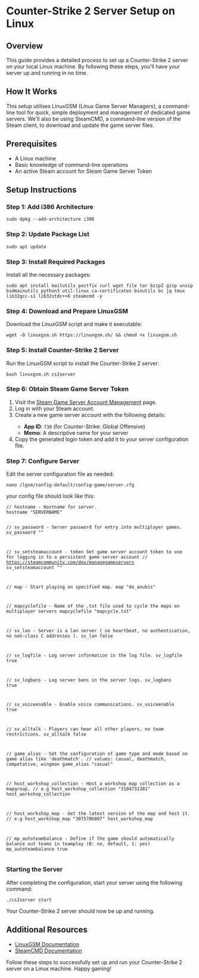 
<h1>Counter-Strike 2 Server Setup on Linux</h1>

<h2>Overview</h2>
<p>This guide provides a detailed process to set up a Counter-Strike 2 server on your local Linux machine. By following these steps, you'll have your server up and running in no time.</p>

<h2>How It Works</h2>
<p>This setup utilises LinuxGSM (Linux Game Server Managers), a command-line tool for quick, simple deployment and management of dedicated game servers. We'll also be using SteamCMD, a command-line version of the Steam client, to download and update the game server files.</p>

<h2>Prerequisites</h2>
<ul>
    <li>A Linux machine</li>
    <li>Basic knowledge of command-line operations</li>
    <li>An active Steam account for Steam Game Server Token</li>
</ul>

<h2> Setup Instructions </h2>

<h3>Step 1: Add i386 Architecture</h3>
<pre><code>sudo dpkg --add-architecture i386</code></pre>

<h3>Step 2: Update Package List</h3>
<pre><code>sudo apt update</code></pre>

<h3>Step 3: Install Required Packages</h3>
<p>Install all the necessary packages:</p>
<pre><code>sudo apt install mailutils postfix curl wget file tar bzip2 gzip unzip bsdmainutils python3 util-linux ca-certificates binutils bc jq tmux lib32gcc-s1 lib32stdc++6 steamcmd -y</code></pre>

<h3>Step 4: Download and Prepare LinuxGSM</h3>
<p>Download the LinuxGSM script and make it executable:</p>
<pre><code>wget -O linuxgsm.sh https://linuxgsm.sh/ && chmod +x linuxgsm.sh</code></pre>

<h3>Step 5: Install Counter-Strike 2 Server</h3>
<p>Run the LinuxGSM script to install the Counter-Strike 2 server:</p>
<pre><code>bash linuxgsm.sh cs2server</code></pre>

<h3>Step 6: Obtain Steam Game Server Token</h3>
<ol>
    <li>Visit the <a href="https://steamcommunity.com/dev/managegameservers">Steam Game Server Account Management</a> page.</li>
    <li>Log in with your Steam account.</li>
    <li>Create a new game server account with the following details:</li>
    <ul>
        <li><strong>App ID</strong>: <code>730</code> (for Counter-Strike: Global Offensive)</li>
        <li><strong>Memo</strong>: A descriptive name for your server</li>
    </ul>
    <li>Copy the generated login token and add it to your server configuration file.</li>
</ol>

<h3>Step 7: Configure Server</h3>
<p>Edit the server configuration file as needed:</p>
<pre><code>nano /lgsm/config-default/config-game/server.cfg</code></pre>
<p>your config file should look like this:</p>
<pre><code>// hostname - Hostname for server.
hostname "SERVERNAME"

// sv_password - Server password for entry into multiplayer games.
sv_password ""

// sv_setsteamaccount - token Set game server account token to use for logging in to a persistent game server account
// https://steamcommunity.com/dev/managegameservers
sv_setsteamaccount ""

// map - Start playing on specified map.
map "de_anubis"

// mapcyclefile - Name of the .txt file used to cycle the maps on multiplayer servers
mapcyclefile "mapcycle.txt"

// sv_lan - Server is a lan server ( no heartbeat, no authentication, no non-class C addresses ).
sv_lan false

// sv_logfile - Log server information in the log file.
sv_logfile true

// sv_logbans - Log server bans in the server logs.
sv_logbans true

// sv_voiceenable - Enable voice communications.
sv_voiceenable true

// sv_alltalk - Players can hear all other players, no team restrictions.
sv_alltalk false

// game_alias - Set the configuration of game type and mode based on game alias like 'deathmatch'.
// values: casual, deathmatch, competative, wingman
game_alias "casual"

// host_workshop_collection - Host a workshop map collection as a mapgroup.
// e.g host_workshop_collection "3104731381"
host_workshop_collection

// host_workshop_map - Get the latest version of the map and host it.
// e.g host_workshop_map "3075706807"
host_workshop_map

// mp_autoteambalance - Define if the game should automatically balance out teams in teamplay (0: no, default, 1: yes)
mp_autoteambalance true
</code></pre>

<h3>Starting the Server</h3>
<p>After completing the configuration, start your server using the following command:</p>
<pre><code>./cs2server start</code></pre>
<p>Your Counter-Strike 2 server should now be up and running.</p>

<h2>Additional Resources</h2>
<ul>
    <li><a href="https://docs.linuxgsm.com/">LinuxGSM Documentation</a></li>
    <li><a href="https://developer.valvesoftware.com/wiki/SteamCMD">SteamCMD Documentation</a></li>
</ul>

<p>Follow these steps to successfully set up and run your Counter-Strike 2 server on a Linux machine. Happy gaming!</p>
